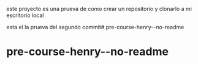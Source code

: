 este proyecto es una prueva de como crear un repositorio y clonarlo a mi escritorio local

esta el la prueva del segundo commit# pre-course-henry--no-readme
# pre-course-henry--no-readme
